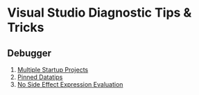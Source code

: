 # Visual Studio Diagnostic Tips & Tricks

## Debugger

1. [Multiple Startup Projects](MultipleStartupProjects.md)
2. [Pinned Datatips](PinnedDatatip.md)
3. [No Side Effect Expression Evaluation](NoSideEffects.md)